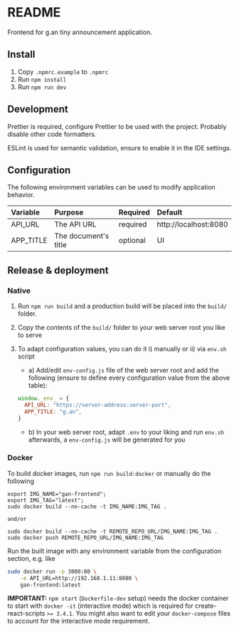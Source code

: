 # README

Frontend for g.an tiny announcement application.

## Install

1. Copy `.npmrc.example` to `.npmrc`
2. Run `npm install`
3. Run `npm run dev`

## Development

Prettier is required, configure Prettier to be used with the project. Probably disable other code formatters.

ESLint is used for semantic validation, ensure to enable it in the IDE settings.

## Configuration

The following environment variables can be used to modify application behavior.

| Variable | Purpose | Required | Default |
|:---|:---|:---|:---|
| API_URL | The API URL | required | http://localhost:8080 |
| APP_TITLE | The document's title | optional | UI |

## Release & deployment

### Native

1. Run `npm run build` and a production build will be placed into the `build/` folder.
2. Copy the contents of the `build/` folder to your web server root you like to serve
3. To adapt configuration values, you can do it i) manually or ii) via `env.sh` script
    * a) Add/edit `env-config.js` file of the web server root and add the following (ensure to define every configuration value from the above table):
    
    ```js
    window._env_ = {
      API_URL: "https://server-address:server-port",
      APP_TITLE: "g.an",
    }
    ```
   
   * b) In your web server root, adapt `.env` to your liking and run `env.sh` afterwards, a `env-config.js` will be generated for you
   
### Docker

To build docker images, run `npm run build:docker` or manually do the following

```
export IMG_NAME="gan-frontend";
export IMG_TAG="latest";
sudo docker build --no-cache -t IMG_NAME:IMG_TAG .

and/or

sudo docker build --no-cache -t REMOTE_REPO_URL/IMG_NAME:IMG_TAG .
sudo docker push REMOTE_REPO_URL/IMG_NAME:IMG_TAG
```

Run the built image with any environment variable from the configuration section, e.g. like

```sh
sudo docker run -p 3000:80 \
    -e API_URL=http://192.168.1.11:8080 \
    gan-frontend:latest
```

**IMPORTANT:** `npm start` (`Dockerfile-dev` setup) needs the docker container to start with `docker -it` (interactive mode) 
which is required for create-react-scripts `>= 3.4.1`. You might also want to edit your `docker-compose` files to 
account for the interactive mode requirement.
